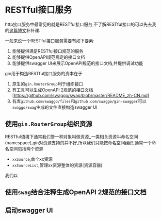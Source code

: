 # RESTful接口服务

http接口服务中最常见的就是RESTful接口服务,不了解RESTful接口的可以先去我的[这篇博文](https://blog.hszofficial.site/recommend/2019/03/14/RESTful%E9%A3%8E%E6%A0%BC%E7%9A%84%E6%8E%A5%E5%8F%A3%E8%AE%BE%E8%AE%A1/)补补课.

一般来说一个RESTful接口服务需要有如下要素:

1. 能够提供满足RESTful接口规范的服务
2. 能够提供OpenAPI规范规定的接口文档
3. 能够提供swagger UI来展示OpenAPI规范的接口文档,并提供调试功能

gin用于构造RESTful接口服务的资本在于

1. 原生的`gin.RouterGroup`利于组织接口
2. 有工具可以生成OpenAPI 2规范的接口文档[https://github.com/swaggo/swag/blob/master/README_zh-CN.md]
3. 有库`github.com/swaggo/files`和`github.com/swaggo/gin-swagger`可以`swaggo/swag`生成的文件直接构造swagger UI

## 使用`gin.RouterGroup`组织资源

RESTful语境下通常我们管一种对象叫做资源,,一类相关资源叫命名空间(namespace),gin对资源支持的并不好,所以我们只能按命名空间组织,通常一个命名空间包括两个资源

+ `xxSource`,单个xx资源
+ `xxSourceList`,管理xx资源整体的资源(资源容器)

我们以



## 使用`swag`结合注释生成OpenAPI 2规范的接口文档

## 启动swagger UI